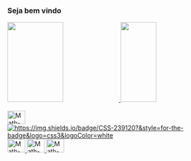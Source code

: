 ### Seja bem vindo 

<div>
    <a href="https://github.com/tutusvip">
    <img height="180em" width="50%" src="https://github-readme-stats.vercel.app/api?username=tutusvip&show_icons=true&theme=tokyonight">
    <img height="180em" width="40%" src="https://github-readme-stats.vercel.app/api/top-langs/?username=tutusvip&layout=compact&theme=tokyonight">
</div>

<div style="display: inline_block"><br>
  <img aligne="center" alt="Math-HTML" height="30" width="40" src="https://img.shields.io/badge/Python-14354C?style=for-the-badge&logo=python&logoColor=white" />
  <img aligne="center" alt="https://img.shields.io/badge/CSS-239120?&style=for-the-badge&logo=css3&logoColor=white" />
  <img aligne="center" alt="Math-HTML" height="30" width="40" src="https://img.shields.io/badge/Python-3776AB?style=for-the-badge&logo=python&logoColor=white" />
  <img aligne="center" alt="Math-HTML" height="30" width="40" src="https://img.shields.io/badge/JavaScript-323330?style=for-the-badge&logo=javascript&logoColor=F7DF1E" />
  <img aligne="center" alt="Math-HTML" height="30" width="40" src="https://img.shields.io/badge/C-00599C?style=for-the-badge&logo=c&logoColor=white" />

</div>
